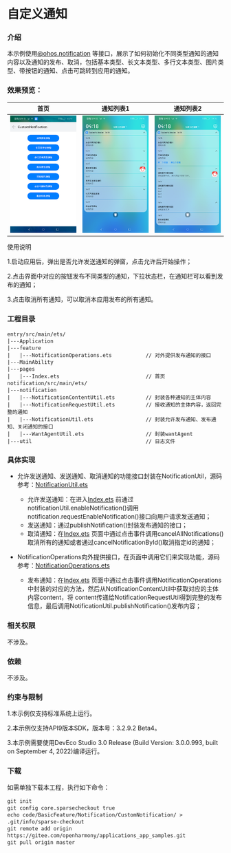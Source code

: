 # 自定义通知

### 介绍

本示例使用[@ohos.notification](https://gitee.com/openharmony/docs/blob/master/zh-cn/application-dev/reference/apis/js-apis-notification.md)
等接口，展示了如何初始化不同类型通知的通知内容以及通知的发布、取消，包括基本类型、长文本类型、多行文本类型、图片类型、带按钮的通知、点击可跳转到应用的通知。

### 效果预览：

|首页|通知列表1|通知列表2|
|--------------------------------|--------------------------------|--------------------------------|
|![home](screenshots/zh/home.png)|![notifications](screenshots/zh/notifications.png)|![notifications_expanded](screenshots/zh/notifications_expanded.png)

使用说明

1.启动应用后，弹出是否允许发送通知的弹窗，点击允许后开始操作；

2.点击界面中对应的按钮发布不同类型的通知，下拉状态栏，在通知栏可以看到发布的通知；

3.点击取消所有通知，可以取消本应用发布的所有通知。

### 工程目录
```
entry/src/main/ets/
|---Application
|---feature
|   |---NotificationOperations.ets           // 对外提供发布通知的接口
|---MainAbility
|---pages
|   |---Index.ets                            // 首页
notification/src/main/ets/
|---notification
|   |---NotificationContentUtil.ets          // 封装各种通知的主体内容
|   |---NotificationRequestUtil.ets          // 接收通知的主体内容，返回完整的通知
|   |---NotificationUtil.ets                 // 封装允许发布通知、发布通知、关闭通知的接口
|   |---WantAgentUtil.ets                    // 封装wantAgent
|---util                                     // 日志文件
```

### 具体实现

* 允许发送通知、发送通知、取消通知的功能接口封装在NotificationUtil，源码参考：[NotificationUtil.ets](https://gitee.com/openharmony/applications_app_samples/blob/master/code/BasicFeature/Notification/CustomNotification/notification/src/main/ets/notification/NotificationUtil.ets)
  * 允许发送通知：在进入[Index.ets](https://gitee.com/openharmony/applications_app_samples/blob/master/code/BasicFeature/Notification/CustomNotification/entry/src/main/ets/pages/Index.ets)
    前通过notificationUtil.enableNotification()调用notification.requestEnableNotification()接口向用户请求发送通知；
  * 发送通知：通过publishNotification()封装发布通知的接口；
  * 取消通知：在[Index.ets](https://gitee.com/openharmony/applications_app_samples/blob/master/code/BasicFeature/Notification/CustomNotification/entry/src/main/ets/pages/Index.ets)
    页面中通过点击事件调用cancelAllNotifications()取消所有的通知或者通过cancelNotificationById()取消指定id的通知；

* NotificationOperations向外提供接口，在页面中调用它们来实现功能，源码参考：[NotificationOperations.ets](https://gitee.com/openharmony/applications_app_samples/blob/master/code/BasicFeature/Notification/CustomNotification/entry/src/main/ets/feature/NotificationOperations.ets)
  * 发布通知：在[Index.ets](https://gitee.com/openharmony/applications_app_samples/blob/master/code/BasicFeature/Notification/CustomNotification/entry/src/main/ets/pages/Index.ets)
    页面中通过点击事件调用NotificationOperations中封装的对应的方法，然后从NotificationContentUtil中获取对应的主体内容content，将
    content传递给NotificationRequestUtil得到完整的发布信息，最后调用NotificationUtil.publishNotification()发布内容；

### 相关权限

不涉及。

### 依赖

不涉及。

###  约束与限制

1.本示例仅支持标准系统上运行。

2.本示例仅支持API9版本SDK，版本号：3.2.9.2 Beta4。

3.本示例需要使用DevEco Studio 3.0 Release (Build Version: 3.0.0.993, built on September 4, 2022)编译运行。

### 下载

如需单独下载本工程，执行如下命令：

```
git init
git config core.sparsecheckout true
echo code/BasicFeature/Notification/CustomNotification/ > .git/info/sparse-checkout
git remote add origin https://gitee.com/openharmony/applications_app_samples.git
git pull origin master
```